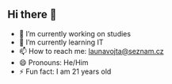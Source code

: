 ## Hi there 👋

- 🔭 I’m currently working on studies
- 🌱 I’m currently learning IT
- 📫 How to reach me: launavojta@seznam.cz
- 😄 Pronouns: He/Him
- ⚡ Fun fact: I am 21 years old
